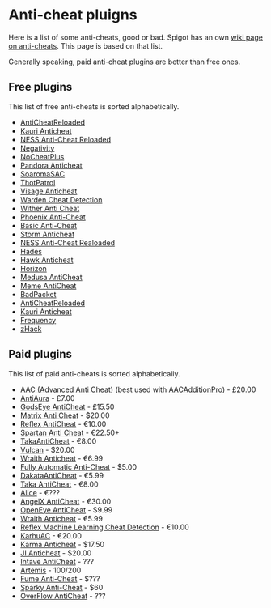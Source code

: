 # Anti-cheat pluigns

Here is a list of some anti-cheats, good or bad. Spigot has an own [wiki page on anti-cheats](https://www.spigotmc.org/wiki/anti-cheat-list-bukkit-and-spigot/). This page is based on that list.

Generally speaking, paid anti-cheat plugins are better than free ones.

## Free plugins

This list of free anti-cheats is sorted alphabetically.

- [AntiCheatReloaded](https://www.spigotmc.org/resources/anticheatreloaded.23799/)
- [Kauri Anticheat](https://www.spigotmc.org/resources/kauri-anticheat.83910)
- [NESS Anti-Cheat Reloaded](https://www.spigotmc.org/resources/75887/)
- [Negativity](https://www.spigotmc.org/resources/48399/)
- [NoCheatPlus](https://github.com/Updated-NoCheatPlus/NoCheatPlus)
- [Pandora Anticheat](https://github.com/GoDead/Pandora)
- [SoaromaSAC](https://www.spigotmc.org/resources/soaromasac-simpleanticheat-basic-detection-system.87702/)
- [ThotPatrol](https://www.spigotmc.org/resources/thotpatrol-advanced-cheat-detection-1-7-1-8.79978/)
- [Visage Anticheat](https://www.spigotmc.org/resources/visage-anticheat.86757/)
- [Warden Cheat Detection](https://www.spigotmc.org/resources/warden-guardian-of-your-server-modern-cheat-detection-1-8-1-16.81877/)
- [Wither Anti Cheat](https://www.spigotmc.org/resources/wither-anti-cheat-1-13-x-1-16-x-paper-tuinity-support-free-accurate-optimized-anti-cheat.68657/)
- [Phoenix Anti-Cheat](https://www.spigotmc.org/resources/phoenix-anti-cheat.6207/)
- [Basic Anti-Cheat](https://www.spigotmc.org/resources/basic-anti-cheat-inactive.70455/)
- [Storm Anticheat](https://www.mc-market.org/resources/14983/)
- [NESS Anti-Cheat Realoaded](https://www.spigotmc.org/resources/ness-anti-cheat-reloaded.75887/)
- [Hades](https://github.com/Tecnio/Hades)
- [Hawk Anticheat](https://www.spigotmc.org/resources/hawk-anticheat-mc-1-7-10-1-8-8.40343/)
- [Horizon](https://www.spigotmc.org/resources/horizon-powerful-cheat-detection-in-new-era-1-8-1-12-1-13-1-14.65830/)
- [Medusa AntiCheat](https://www.spigotmc.org/resources/medusa-anticheat-fast-and-reliable-detections-3-2-reach-detection.83345/)
- [Meme AntiCheat](https://www.mc-market.org/resources/12279/)
- [BadPacket](https://www.mc-market.org/resources/14236/)
- [AntiCheatReloaded](https://www.spigotmc.org/resources/anticheatreloaded.23799/)
- [Kauri Anticheat](https://www.spigotmc.org/resources/kauri-anticheat.83910/)
- [Frequency](https://github.com/ElevatedDev/Frequency)
- [zHack](https://songoda.com/marketplace/product/zhack-anticheat-lite-zhack.513)

## Paid plugins

This list of paid anti-cheats is sorted alphabetically.

- [AAC (Advanced Anti Cheat)](https://www.spigotmc.org/resources/aac-advanced-anti-cheat-hack-kill-aura-blocker.6442/) (best used with [AACAdditionPro](https://www.spigotmc.org/resources/aacadditionpro.33590/)) - £20.00
- [AntiAura](https://www.spigotmc.org/resources/1368/) - £7.00
- [GodsEye AntiCheat](https://www.spigotmc.org/resources/69595/) - £15.50
- [Matrix Anti Cheat](https://matrix.rip) - $20.00
- [Reflex AntiCheat](https://www.spigotmc.org/resources/21122/) - €10.00
- [Spartan Anti Cheat](https://www.spigotmc.org/resources/25638/) - €22.50+
- [TakaAntiCheat](https://www.spigotmc.org/resources/45167/) - €8.00
- [Vulcan](https://www.spigotmc.org/resources/83626/) - $20.00
- [Wraith Anticheat](https://www.spigotmc.org/resources/66887/) - €6.99
- [Fully Automatic Anti-Cheat](https://www.mc-market.org/resources/17153/) - $5.00
- [DakataAntiCheat](https://www.spigotmc.org/resources/dakataanticheat-dac-optimized-code-40-off-not-supported.26911/) - €5.99
- [Taka AntiCheat](https://www.spigotmc.org/resources/taka-anticheat-takaac-cheap-and-reliable-solution.45167/) - €8.00
- [Alice](https://www.mc-market.org/resources/18830/) - €???
- [AngelX AntiCheat](https://www.mc-market.org/resources/10396/) - €30.00
- [OpenEye AntiCheat](https://www.mc-market.org/resources/12699/#:~:text=OpenEye%20is%20a%20complete%20anti,identifying%20and%20dismissing%20false%20positives.) - $9.99
- [Wraith Anticheat](https://www.spigotmc.org/resources/%E2%9C%85-wraith-anticheat-%E2%9B%94%EF%B8%8F-haunts-every-hacker.66887/) - €5.99
- [Reflex Machine Learning Cheat Detection](https://www.spigotmc.org/resources/%E3%80%8Creflex%E3%80%8Dmachine-learning-cheat-detection-%C2%BB-1-8-1-16.21122/) - €10.00
- [KarhuAC](https://www.mc-market.org/resources/16743/) - €20.00
- [Karma Anticheat](https://www.mc-market.org/resources/15282/) - $17.50
- [JI Anticheat](https://www.mc-market.org/resources/2442/) - $20.00
- [Intave AntiCheat](https://intave.de/) - ???
- [Artemis](https://artemis.ac/) - $100/$200
- [Fume Anti-Cheat](https://www.mc-market.org/threads/636370/) - $???
- [Sparky Anti-Cheat](https://www.mc-market.org/threads/603663/) - $60
- [OverFlow AntiCheat](https://www.mc-market.org/threads/486363/) - ???